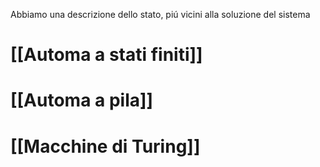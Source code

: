 Abbiamo una descrizione dello stato, piú vicini alla soluzione del sistema

# [[Automa a stati finiti]]

# [[Automa a pila]]

# [[Macchine di Turing]]

